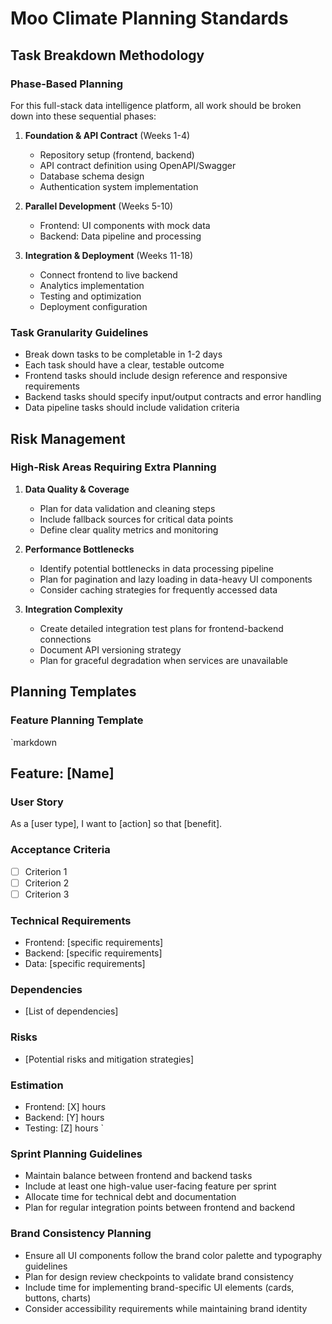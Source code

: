 # Moo Climate Planning Standards

## Task Breakdown Methodology

### Phase-Based Planning

For this full-stack data intelligence platform, all work should be broken down into these sequential phases:

1. **Foundation & API Contract** (Weeks 1-4)
   - Repository setup (frontend, backend)
   - API contract definition using OpenAPI/Swagger
   - Database schema design
   - Authentication system implementation

2. **Parallel Development** (Weeks 5-10)
   - Frontend: UI components with mock data
   - Backend: Data pipeline and processing

3. **Integration & Deployment** (Weeks 11-18)
   - Connect frontend to live backend
   - Analytics implementation
   - Testing and optimization
   - Deployment configuration

### Task Granularity Guidelines

- Break down tasks to be completable in 1-2 days
- Each task should have a clear, testable outcome
- Frontend tasks should include design reference and responsive requirements
- Backend tasks should specify input/output contracts and error handling
- Data pipeline tasks should include validation criteria

## Risk Management

### High-Risk Areas Requiring Extra Planning

1. **Data Quality & Coverage**
   - Plan for data validation and cleaning steps
   - Include fallback sources for critical data points
   - Define clear quality metrics and monitoring

2. **Performance Bottlenecks**
   - Identify potential bottlenecks in data processing pipeline
   - Plan for pagination and lazy loading in data-heavy UI components
   - Consider caching strategies for frequently accessed data

3. **Integration Complexity**
   - Create detailed integration test plans for frontend-backend connections
   - Document API versioning strategy
   - Plan for graceful degradation when services are unavailable

## Planning Templates

### Feature Planning Template

`markdown
## Feature: [Name]

### User Story
As a [user type], I want to [action] so that [benefit].

### Acceptance Criteria
- [ ] Criterion 1
- [ ] Criterion 2
- [ ] Criterion 3

### Technical Requirements
- Frontend: [specific requirements]
- Backend: [specific requirements]
- Data: [specific requirements]

### Dependencies
- [List of dependencies]

### Risks
- [Potential risks and mitigation strategies]

### Estimation
- Frontend: [X] hours
- Backend: [Y] hours
- Testing: [Z] hours
`

### Sprint Planning Guidelines

- Maintain balance between frontend and backend tasks
- Include at least one high-value user-facing feature per sprint
- Allocate time for technical debt and documentation
- Plan for regular integration points between frontend and backend

### Brand Consistency Planning

- Ensure all UI components follow the brand color palette and typography guidelines
- Plan for design review checkpoints to validate brand consistency
- Include time for implementing brand-specific UI elements (cards, buttons, charts)
- Consider accessibility requirements while maintaining brand identity
